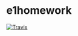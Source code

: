 # e1homework

[![Travis][build-badge]][build]

[build-badge]: https://img.shields.io/travis/githubname/reponame/master.png?style=flat-square

[build]: https://travis-ci.org/KznRkjp/e1homework
